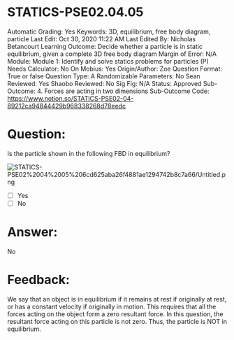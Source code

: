 # STATICS-PSE02.04.05

Automatic Grading: Yes
Keywords: 3D, equilibrium, free body diagram, particle
Last Edit: Oct 30, 2020 11:22 AM
Last Edited By: Nicholas Betancourt
Learning Outcome: Decide whether a particle is in static equilibrium, given a complete 3D free body diagram
Margin of Error: N/A
Module: Module 1: Identify and solve statics problems for particles (P)
Needs Calculator: No
On Mobius: Yes
Origin/Author: Zoe
Question Format: True or false
Question Type: A
Randomizable Parameters: No
Sean Reviewed: Yes
Shaobo Reviewed: No
Sig Fig: N/A
Status: Approved
Sub-Outcome: 4. Forces are acting in two dimensions
Sub-Outcome Code: https://www.notion.so/STATICS-PSE02-04-89212ca94844429b968338268d78eedc

# Question:

Is the particle shown in the following FBD in equilibrium?

![STATICS-PSE02%2004%2005%206cd625aba26f4881ae1294742b8c7a66/Untitled.png](STATICS-PSE02%2004%2005%206cd625aba26f4881ae1294742b8c7a66/Untitled.png)

- [ ]  Yes
- [ ]  No

# Answer:

No

# Feedback:

We say that an object is in equilibrium if it remains at rest if originally at rest, or has a constant velocity if originally in motion. This requires that all the forces acting on the object form a zero resultant force. In this question, the resultant force acting on this particle is not zero. Thus, the particle is NOT in equilibrium.